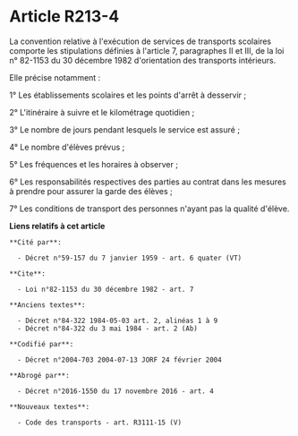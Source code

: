 # Article R213-4

La convention relative à l'exécution de services de transports scolaires comporte les stipulations définies à l'article 7,
paragraphes II et III, de la loi n° 82-1153 du 30 décembre 1982 d'orientation des transports intérieurs.

Elle précise notamment :

1° Les établissements scolaires et les points d'arrêt à desservir ;

2° L'itinéraire à suivre et le kilométrage quotidien ;

3° Le nombre de jours pendant lesquels le service est assuré ;

4° Le nombre d'élèves prévus ;

5° Les fréquences et les horaires à observer ;

6° Les responsabilités respectives des parties au contrat dans les mesures à prendre pour assurer la garde des élèves ;

7° Les conditions de transport des personnes n'ayant pas la qualité d'élève.

**Liens relatifs à cet article**

	**Cité par**:

	  - Décret n°59-157 du 7 janvier 1959 - art. 6 quater (VT)

	**Cite**:

	  - Loi n°82-1153 du 30 décembre 1982 - art. 7

	**Anciens textes**:

	  - Décret n°84-322 1984-05-03 art. 2, alinéas 1 à 9
	  - Décret n°84-322 du 3 mai 1984 - art. 2 (Ab)

	**Codifié par**:

	  - Décret n°2004-703 2004-07-13 JORF 24 février 2004

	**Abrogé par**:

	  - Décret n°2016-1550 du 17 novembre 2016 - art. 4

	**Nouveaux textes**:

	  - Code des transports - art. R3111-15 (V)
